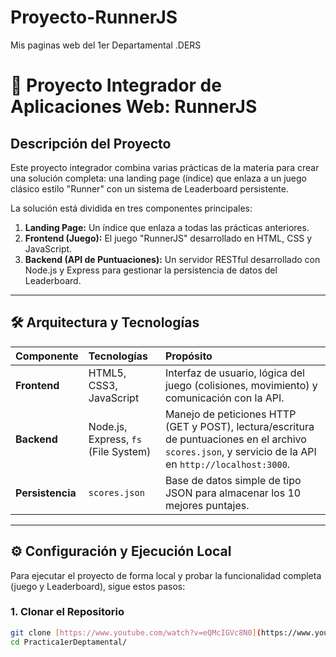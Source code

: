 # Proyecto-RunnerJS
Mis paginas web del 1er Departamental .DERS
# 🚀 Proyecto Integrador de Aplicaciones Web: RunnerJS

## Descripción del Proyecto
Este proyecto integrador combina varias prácticas de la materia para crear una solución completa: una landing page (índice) que enlaza a un juego clásico estilo "Runner" con un sistema de Leaderboard persistente.

La solución está dividida en tres componentes principales:
1.  **Landing Page:** Un índice que enlaza a todas las prácticas anteriores.
2.  **Frontend (Juego):** El juego "RunnerJS" desarrollado en HTML, CSS y JavaScript.
3.  **Backend (API de Puntuaciones):** Un servidor RESTful desarrollado con Node.js y Express para gestionar la persistencia de datos del Leaderboard.

---

## 🛠️ Arquitectura y Tecnologías

| Componente | Tecnologías | Propósito |
| :--- | :--- | :--- |
| **Frontend** | HTML5, CSS3, JavaScript | Interfaz de usuario, lógica del juego (colisiones, movimiento) y comunicación con la API. |
| **Backend** | Node.js, Express, `fs` (File System) | Manejo de peticiones HTTP (GET y POST), lectura/escritura de puntuaciones en el archivo `scores.json`, y servicio de la API en `http://localhost:3000`. |
| **Persistencia** | `scores.json` | Base de datos simple de tipo JSON para almacenar los 10 mejores puntajes. |

---

## ⚙️ Configuración y Ejecución Local

Para ejecutar el proyecto de forma local y probar la funcionalidad completa (juego y Leaderboard), sigue estos pasos:

### 1. Clonar el Repositorio
```bash
git clone [https://www.youtube.com/watch?v=eQMcIGVc8N0](https://www.youtube.com/watch?v=eQMcIGVc8N0)
cd Practica1erDeptamental/
